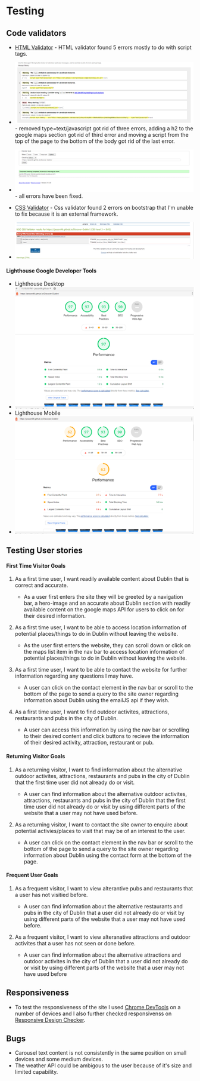 # Testing

## Code validators

* [HTML Validator](https://validator.w3.org/) -  HTML validator found 5 errors mostly to do with script tags.

* ![CSS Validator](readme-files/html-validator.PNG) - removed type=text/javascript got rid of three errors, adding a h2 to the google maps section got rid of third error and moving a script from the top of the page to the bottom of the body got rid of the last error.

* ![CSS Validator](readme-files/validatornoerrors.PNG) - all errors have been fixed.


* [CSS Validator](https://jigsaw.w3.org/css-validator/) - Css validator found 2 errors on bootstrap that I'm unable to fix because it is an external framework.

* ![CSS Validator](readme-files/css-validator.PNG)

#### Lighthouse Google Developer Tools

* Lighthouse Desktop
* ![Lighthouse Desktop](readme-files/desktop-report.PNG)
* Lighthouse Mobile
* ![Lighthouse Mobile](readme-files/mobile-report.PNG)
 
## Testing User stories

#### First Time Visitor Goals

1. As a first time user, I want readily available content about Dublin that is correct and accurate.
    * As a user first enters the site they will be greeted by a navigation bar, a hero-image and an accurate about Dublin section with readily available content on the google maps API for users to click on for their desired information.

2. As a first time user, I want to be able to access location information of potential places/things to do in Dublin without leaving the website.
    * As the user first enters the website, they can scroll down or click on the maps list item in the nav bar to access location information of potential places/things to do in Dublin without leaving the website.

3. As a first time user, I want to  be able to contact the website for further information regarding any questions I may have.
    * A user can click on the contact element in the nav bar or scroll to the bottom of the page to send a query to the site owner regarding information about Dublin using the emailJS api if they wish.

4. As a first time user, I want to find outdoor activites, attractions, restaurants and pubs in the city of Dublin.
    * A user can access this information by using the nav bar or scrolling to their desired content and click buttons to recieve the information of their desired activity, attraction, restaurant or pub.

#### Returning Visitor Goals

1. As a returning visitor, I want to find information about the alternative outdoor activites, attractions, restaurants and pubs in the city of Dublin that the first time user did not already do or visit.
    * A user can find information about the alternative outdoor activites, attractions, restaurants and pubs in the city of Dublin that the first time user did not already do or visit by using different parts of the website that a user may not have used before.

2. As a returning visitor, I want to contact the site owner to enquire about potential activies/places to visit that may be of an interest to the user.
    * A user can click on the contact element in the nav bar or scroll to the bottom of the page to send a query to the site owner regarding information about Dublin using the contact form at the bottom of the page.

#### Frequent User Goals

1. As a frequent visitor, I want to view alterantive pubs and restaurants that a user has not visitied before.
    * A user can find information about the alternative restaurants and pubs in the city of Dublin that a user did not already do or visit by using different parts of the website that a user may not have used before.

2. As a frequent visitor, I want to view alteranative attractions and outdoor activites that a user has not seen or done before.
    * A user can find information about the alternative attractions and outdoor activites in the city of Dublin that a user did not already do or visit by using different parts of the website that a user may not have used before

## Responsiveness

* To test the responsiveness of the site I used [Chrome DevTools](https://developers.google.com/web/tools/chrome-devtools) on a number of devices and I also further checked responsivenss on [Responsive Design Checker](https://www.responsivedesignchecker.com/). 

## Bugs

* Carousel text content is not consistently in the same position on small devices and some medium devices.
* The weather API could be ambigous to the user because of it's size and limited capability.
